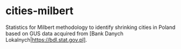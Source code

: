 # cities-milbert
Statistics for Milbert methodology to identify shrinking cities in Poland based on GUS data acquired from [Bank Danych Lokalnych|https://bdl.stat.gov.pl].
